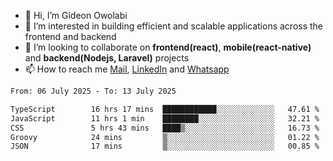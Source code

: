 - 👋 Hi, I’m Gideon Owolabi
- 👀 I’m interested in building efficient and scalable applications across the frontend and backend
- 💞️ I’m looking to collaborate on <b>frontend(react)</b>, <b>mobile(react-native)</b> and <b>backend(Nodejs, Laravel)</b> projects
- 📫 How to reach me <a href="mailto:gideoniyin2021@gmail.com">Mail</a>, <a href="https://www.linkedin.com/in/gideon-owolabi-9b667a232/">LinkedIn</a> and <a href="https://wa.me/2348055377085">Whatsapp</a>

<!---
gude1/gude1 is a ✨ special ✨ repository because its `README.md` (this file) appears on your GitHub profile.
You can click the Preview link to take a look at your changes.
--->

<!--START_SECTION:waka-->

```txt
From: 06 July 2025 - To: 13 July 2025

TypeScript        16 hrs 17 mins  ████████████░░░░░░░░░░░░░   47.61 %
JavaScript        11 hrs 1 min    ████████░░░░░░░░░░░░░░░░░   32.21 %
CSS               5 hrs 43 mins   ████▒░░░░░░░░░░░░░░░░░░░░   16.73 %
Groovy            24 mins         ▒░░░░░░░░░░░░░░░░░░░░░░░░   01.22 %
JSON              17 mins         ▒░░░░░░░░░░░░░░░░░░░░░░░░   00.85 %
```

<!--END_SECTION:waka-->
